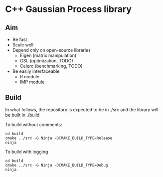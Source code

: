 C++ Gaussian Process library
===

Aim
---

- Be fast
- Scale well
- Depend only on open-source libraries
  - Eigen (matrix manipulation)
  - GSL (optimization, TODO)
  - Celero (benchmarking, TODO)
- Be easily interfaceable
  - R module
  - IMP module

Build
---

In what follows, the repository is expected to be in ./src and the library will
be built in ./build

To build without comments:
```
cd build
cmake ../src -G Ninja -DCMAKE_BUILD_TYPE=Release
ninja
```

To build with logging
```
cd build
cmake ../src -G Ninja -DCMAKE_BUILD_TYPE=Debug
ninja
```


